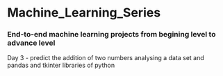 # Machine_Learning_Series
### End-to-end machine learning projects from begining level to advance level

Day 3 - predict the addition of two numbers analysing a data set and pandas and tkinter libraries of python
